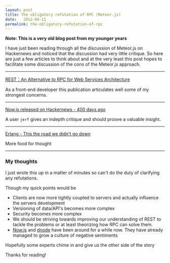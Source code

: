 ```yaml
---
layout: post
title: The obligatory refutation of RPC (Meteor.js)
date:   2012-04-11
permalink: the-obligatory-refutation-of-rpc
---
```


**Note: This is a very old blog post from my younger years**


I have just been reading through all the discussion of Meteor.js on Hackernews and noticed that the discussion had very little critique.   So here are just a few articles to think about and at the very least this post hopes to facilitate some discussion of the cons of the Meteor.js approach. 

----

[REST：An Alternative to RPC for Web Services Architecture](https://docs.google.com/viewer?a=v&q=cache:LylgA_fL8q4J:web.uvic.ca/~erikj/seng422/resources/rest_paper.pdf+&hl=en&pid=bl&srcid=ADGEESjYHfPLfpUiFhk4xLz6u9tSLXyTtcs6RVvV9ZdSqcNFjPNZ6iKmU5N7Ij0kYphZXmEqAL0VvVYGE9kT14vn7SveDWswWyL71LXn2neko4XEiM5PKaV_ZP5pH2kksIpaPgtcTgmA&sig=AHIEtbSBz804J-e96OlGr7I-LyV4ZDiLBQ&pli=1)

As a front-end developer this publication articulates well some of my strongest concerns. 

----

[Now.js released on Hackernews - 400 days ago](http://news.ycombinator.com/item?id=2316005)

A user `jerf` gives an indepth critique and should proove a valuable insight.

----

[Erlang - This the road we didn't go down](http://armstrongonsoftware.blogspot.com.au/2008/05/road-we-didnt-go-down.html)

More food for thought

----

### My thoughts

I just wrote this up in a matter of minutes so can't do the duty of clarifying any refutations.

Though my quick points would be

* Clients are now more tightly coupled to servers and actually influence the servers development
* Versioning of data/API's becomes more complex
* Security becomes more complex
* We should be striving towards improving our understanding of REST to tackle the problems or at least theorizing how RPC can solve them.
* [Now.js](http://nowjs.com/) and [dnode](https://github.com/substack/dnode) have been around for a while now.  They have already managed to grow a culture of negative sentiments

Hopefully some experts chime in and give us the other side of the story

Thanks for reading!
